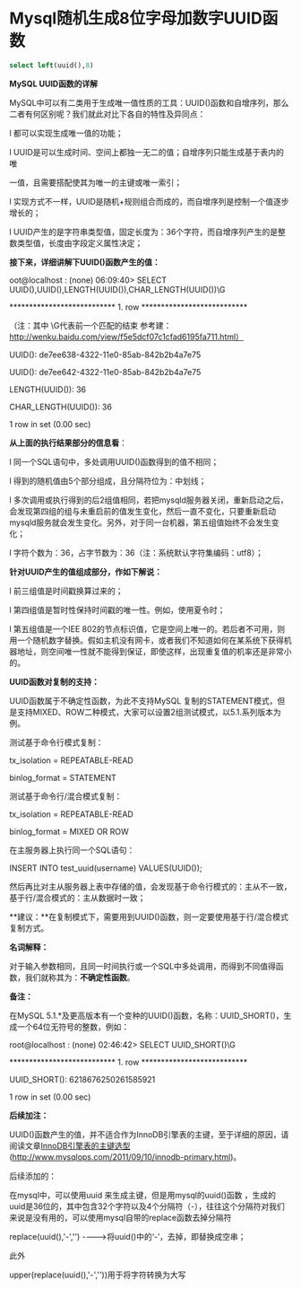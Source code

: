 # Mysql随机生成8位字母加数字UUID函数

```sql
select left(uuid(),8)
```

**MySQL UUID函数的详解**

MySQL中可以有二类用于生成唯一值性质的工具：UUID()函数和自增序列，那么二者有何区别呢？我们就此对比下各自的特性及异同点：

l 都可以实现生成唯一值的功能；

l UUID是可以生成时间、空间上都独一无二的值；自增序列只能生成基于表内的唯

一值，且需要搭配使其为唯一的主键或唯一索引；

l 实现方式不一样，UUID是随机+规则组合而成的，而自增序列是控制一个值逐步增长的；

l UUID产生的是字符串类型值，固定长度为：36个字符，而自增序列产生的是整数类型值，长度由字段定义属性决定；

**接下来，详细讲解下UUID()函数产生的值：**

oot@localhost : (none) 06:09:40> SELECT UUID(),UUID(),LENGTH(UUID()),CHAR_LENGTH(UUID())\G

*************************** 1. row ***************************

（注：其中 \G代表前一个匹配的结束  参考建：http://wenku.baidu.com/view/f5e5dcf07c1cfad6195fa711.html）

UUID(): de7ee638-4322-11e0-85ab-842b2b4a7e75

UUID(): de7ee642-4322-11e0-85ab-842b2b4a7e75

LENGTH(UUID()): 36

CHAR_LENGTH(UUID()): 36

1 row in set (0.00 sec)

 

**从上面的执行结果部分的信息看**：

l 同一个SQL语句中，多处调用UUID()函数得到的值不相同；

l 得到的随机值由5个部分组成，且分隔符位为：中划线；

l 多次调用或执行得到的后2组值相同，若把mysqld服务器关闭，重新启动之后，会发现第四组的组与未重启前的值发生变化，然后一直不变化，只要重新启动mysqld服务就会发生变化。另外，对于同一台机器，第五组值始终不会发生变化；

l 字符个数为：36，占字节数为：36（注：系统默认字符集编码：utf8）；

 

**针对UUID产生的值组成部分，作如下解说：**

l 前三组值是时间戳换算过来的；

l 第四组值是暂时性保持时间戳的唯一性。例如，使用夏令时；

l 第五组值是一个IEE 802的节点标识值，它是空间上唯一的。若后者不可用，则用一个随机数字替换。假如主机没有网卡，或者我们不知道如何在某系统下获得机器地址，则空间唯一性就不能得到保证，即使这样，出现重复值的机率还是非常小的。

 

**UUID函数对复制的支持：**

UUID函数属于不确定性函数，为此不支持MySQL 复制的STATEMENT模式，但是支持MIXED、ROW二种模式，大家可以设置2组测试模式，以5.1.系列版本为例。

测试基于命令行模式复制：

tx_isolation = REPEATABLE-READ

binlog_format = STATEMENT

 

测试基于命令行/混合模式复制：

tx_isolation = REPEATABLE-READ

binlog_format = MIXED OR ROW

 

在主服务器上执行同一个SQL语句：

INSERT INTO  test_uuid(username) VALUES(UUID());

然后再比对主从服务器上表中存储的值，会发现基于命令行模式的：主从不一致，基于行/混合模式的：主从数据时一致；

 

**建议：**在复制模式下，需要用到UUID()函数，则一定要使用基于行/混合模式复制方式。

**名词解释：**

对于输入参数相同，且同一时间执行或一个SQL中多处调用，而得到不同值得函数，我们就称其为：**不确定性函数**。

**备注：**

在MySQL 5.1.*及更高版本有一个变种的UUID()函数，名称：UUID_SHORT()，生成一个64位无符号的整数，例如：

root@localhost : (none) 02:46:42> SELECT UUID_SHORT()\G

*************************** 1. row ***************************

UUID_SHORT(): 6218676250261585921

1 row in set (0.00 sec)

 

**后续加注：**

UUID()函数产生的值，并不适合作为InnoDB引擎表的主键，至于详细的原因，请阅读文章[InnoDB引擎表的主键选型](http://www.mysqlops.com/2011/09/10/innodb-primary.html)(http://www.mysqlops.com/2011/09/10/innodb-primary.html)。

后续添加的：

在mysql中，可以使用uuid 来生成主键，但是用mysql的uuid()函数 ，生成的uuid是36位的，其中包含32个字符以及4个分隔符（-），往往这个分隔符对我们来说是没有用的，可以使用mysql自带的replace函数去掉分隔符

replace(uuid(),'-','')  ---->将uuid()中的‘-’，去掉，即替换成空串；

此外

upper(replace(uuid(),'-',''))用于将字符转换为大写